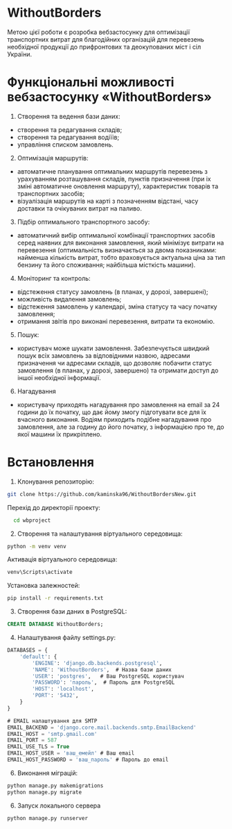 # WithoutBorders

Метою цієї роботи є розробка вебзастосунку для оптимізації транспортних витрат для благодійних організацій для перевезень необхідної продукції до прифронтових та деокупованих міст і сіл України.

# Функціональні можливості вебзастосунку «WithoutBorders»

1.	Створення та ведення бази даних:
-	створення та редагування складів;
-	створення та редагування водіїів;
-	управління списком замовлень.

2.	Оптимізація маршрутів:
-	автоматичне планування оптимальних маршрутів перевезень з урахуванням розташування складів, пунктів призначення (при іх зміні автоматичне оновлення маршруту), характеристик товарів та транспортних засобів;
-	візуалізація маршрутів на карті з позначенням відстані, часу доставки та очікуваних витрат на паливо.

3.	Підбір оптимального транспортного засобу:
-	автоматичний вибір оптимальної комбінації транспортних засобів серед наявних для виконання замовлення, який мінімізує витрати на перевезення (оптимальність визначається за двома показниками:
  найменша кількість витрат, тобто враховується актуальна ціна за тип бензину та його споживання; найбільша місткість машини).

4.	Моніторинг та контроль:
-	відстеження статусу замовлень (в планах, у дорозі, завершені);
-	можливість видалення замовлень;
-	відстеження замовлень у календарі, зміна статусу та часу початку замовлення;
-	отримання звітів про виконані перевезення, витрати та економію.

5.	Пошук: 
-	користувач може шукати замовлення. Забезпечується швидкий пошук всіх замовлень за відповідними назвою, адресами призначення чи адресами складів, що дозволяє побачити статус замовлення
  (в планах, у дорозі, завершено) та отримати доступ до іншої необхідної інформації.

6. Нагадування
-	користувачу приходять нагадування про замовлення на email за 24 години до їх початку, що дає йому змогу підготувати все для їх вчасного виконання.
  Водіям приходить подібне нагадування про замовлення, але за годину до його початку, з інформацією про те, до якої машини їх прикріплено.

# Встановлення

1. Клонування репозиторію:
    
  ``` bash 
  git clone https://github.com/kaminska96/WithoutBordersNew.git
```

  Перехід до директорії проекту:
   
  ``` bash 
    cd wbproject
```
     
2. Створення та налаштування віртуального середовища:

  ``` bash 
  python -m venv venv
```

   Активація віртуального середовища:

  ``` bash 
  venv\Scripts\activate
```

   Установка залежностей:

  ``` bash 
  pip install -r requirements.txt
```

3. Створення бази даних в PostgreSQL:

  ``` sql 
  CREATE DATABASE WithoutBorders;
```

4. Налаштування файлу settings.py:

``` sql
DATABASES = {
    'default': {
        'ENGINE': 'django.db.backends.postgresql',
        'NAME': 'WithoutBorders',  # Назва бази даних
        'USER': 'postgres',   # Ваш PostgreSQL користувач
        'PASSWORD': 'пароль',  # Пароль для PostgreSQL
        'HOST': 'localhost',
        'PORT': '5432',
    }
}

# EMAIL налаштування для SMTP
EMAIL_BACKEND = 'django.core.mail.backends.smtp.EmailBackend'
EMAIL_HOST = 'smtp.gmail.com'
EMAIL_PORT = 587
EMAIL_USE_TLS = True
EMAIL_HOST_USER = 'ваш_емейл' # Ваш email
EMAIL_HOST_PASSWORD = 'ваш_пароль' # Пароль до email
```

6. Виконання міграцій:

  ``` bash 
  python manage.py makemigrations
  python manage.py migrate
```

6. Запуск локального сервера

  ``` bash 
  python manage.py runserver
```
